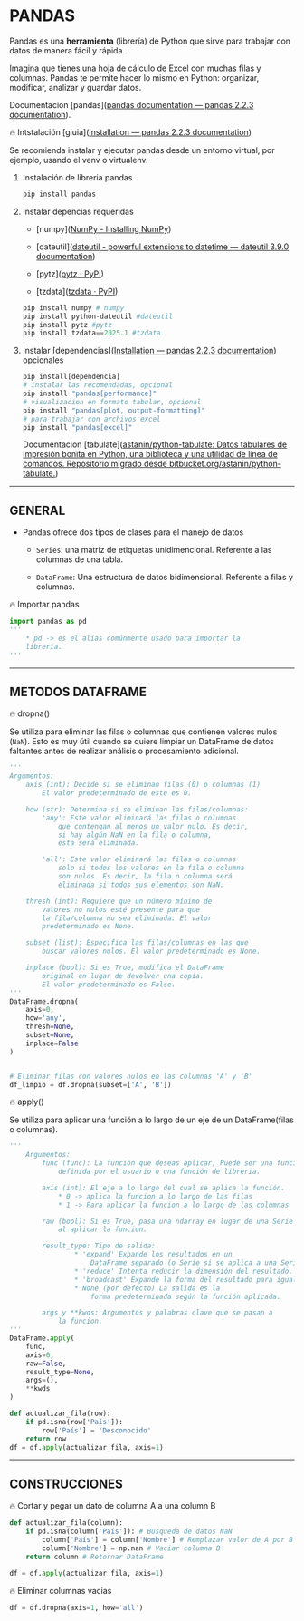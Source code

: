 # PANDAS

Pandas es una **herramienta** (librería) de Python que sirve para trabajar con datos de manera fácil y rápida.

Imagina que tienes una hoja de cálculo de Excel con muchas filas y columnas. Pandas te permite hacer lo mismo en Python: organizar, modificar, analizar y guardar datos.

Documentacion [pandas]([pandas documentation — pandas 2.2.3 documentation](https://pandas.pydata.org/docs/)).

:fire: Intstalación [giuia]([Installation — pandas 2.2.3 documentation](https://pandas.pydata.org/docs/getting_started/install.html))

Se recomienda instalar y ejecutar pandas desde un entorno virtual, por ejemplo, usando el venv o virtualenv.

1. Instalación de libreria pandas
   
   ```python
   pip install pandas
   ```

2. Instalar depencias requeridas
   
   * [numpy]([NumPy - Installing NumPy](https://numpy.org/install/))
   
   * [dateutil]([dateutil - powerful extensions to datetime — dateutil 3.9.0 documentation](https://dateutil.readthedocs.io/en/stable/))
   
   * [pytz]([pytz · PyPI](https://pypi.org/project/pytz/))
   
   * [tzdata]([tzdata · PyPI](https://pypi.org/project/tzdata/2025.1/#description))
   
   ```python
   pip install numpy # numpy
   pip install python-dateutil #dateutil
   pip install pytz #pytz
   pip install tzdata==2025.1 #tzdata
   ```

3. Instalar [dependencias]([Installation — pandas 2.2.3 documentation](https://pandas.pydata.org/docs/getting_started/install.html#install-optional-dependencies)) opcionales
   
   ```python
   pip install[dependencia]
   # instalar las recomendadas, opcional
   pip install "pandas[performance]"
   # visualizacion en formato tabular, opcional
   pip install "pandas[plot, output-formatting]"
   # para trabajar con archivos excel
   pip install "pandas[excel]"
   ```
   
   Documentacion [tabulate]([astanin/python-tabulate: Datos tabulares de impresión bonita en Python, una biblioteca y una utilidad de línea de comandos. Repositorio migrado desde bitbucket.org/astanin/python-tabulate.](https://github.com/astanin/python-tabulate))

---

## GENERAL

* Pandas ofrece dos tipos de clases para el manejo de datos
  
  * `Series`: una matriz de etiquetas unidimencional. Referente a las columnas de una tabla.
  
  * `DataFrame`: Una estructura de datos bidimensional. Referente a filas y columnas.

:fire: Importar pandas

```python
import pandas as pd 
'''
    * pd -> es el alias comúnmente usado para importar la
    libreria.
'''
```

----

## METODOS DATAFRAME

:fire: dropna()

Se utiliza para eliminar las filas o columnas que contienen valores nulos (`NaN`). Esto es muy útil cuando se quiere limpiar un DataFrame de datos faltantes antes de realizar análisis o procesamiento adicional.

```python
'''
Argumentos:
    axis (int): Decide si se eliminan filas (0) o columnas (1)
        El valor predeterminado de este es 0.

    how (str): Determina si se eliminan las filas/columnas:
        'any': Este valor eliminará las filas o columnas 
            que contengan al menos un valor nulo. Es decir, 
            si hay algún NaN en la fila o columna, 
            esta será eliminada.

        'all': Este valor eliminará las filas o columnas 
            solo si todos los valores en la fila o columna 
            son nulos. Es decir, la fila o columna será 
            eliminada si todos sus elementos son NaN.

    thresh (int): Requiere que un número mínimo de 
        valores no nulos esté presente para que 
        la fila/columna no sea eliminada. El valor 
        predeterminado es None.

    subset (list): Especifica las filas/columnas en las que 
        buscar valores nulos. El valor predeterminado es None. 

    inplace (bool): Si es True, modifica el DataFrame 
        original en lugar de devolver una copia. 
        El valor predeterminado es False.
'''
DataFrame.dropna(
    axis=0, 
    how='any', 
    thresh=None, 
    subset=None, 
    inplace=False
)


# Eliminar filas con valores nulos en las columnas 'A' y 'B'
df_limpio = df.dropna(subset=['A', 'B'])
```



:fire: apply()

Se utiliza para aplicar una función a lo largo de un eje de un DataFrame(filas o columnas).

```python
'''
    Argumentos:
        func (func): La función que deseas aplicar, Puede ser una función
            definida por el usuario o una función de libreria.

        axis (int): El eje a lo largo del cual se aplica la función.
            * 0 -> aplica la funcion a lo largo de las filas
            * 1 -> Para aplicar la funcion a lo largo de las columnas

        raw (bool): Si es True, pasa una ndarray en lugar de una Serie
            al aplicar la funcion.

        result_type: Tipo de salida:
                * 'expand' Expande los resultados en un 
                    DataFrame separado (o Serie si se aplica a una Serie).
                * 'reduce' Intenta reducir la dimensión del resultado.
                * 'broadcast' Expande la forma del resultado para igualar la entrada.
                * None (por defecto) La salida es la 
                    forma predeterminada según la función aplicada.

        args y **kwds: Argumentos y palabras clave que se pasan a
            la funcion.
'''
DataFrame.apply(
    func,
    axis=0,
    raw=False,
    result_type=None,
    args=(),
    **kwds
)

def actualizar_fila(row):
    if pd.isna(row['País']):
        row['País'] = 'Desconocido'
    return row
df = df.apply(actualizar_fila, axis=1)
```



---



## CONSTRUCCIONES

:fire: Cortar y pegar un dato de columna A a una column B

```python
def actualizar_fila(column):
    if pd.isna(column['País']): # Busqueda de datos NaN
        column['País'] = column['Nombre'] # Remplazar valor de A por B
        column['Nombre'] = np.nan # Vaciar columna B
    return column # Retornar DataFrame

df = df.apply(actualizar_fila, axis=1)
```

:fire: Eliminar columnas vacias

```python
df = df.dropna(axis=1, how='all')
```
